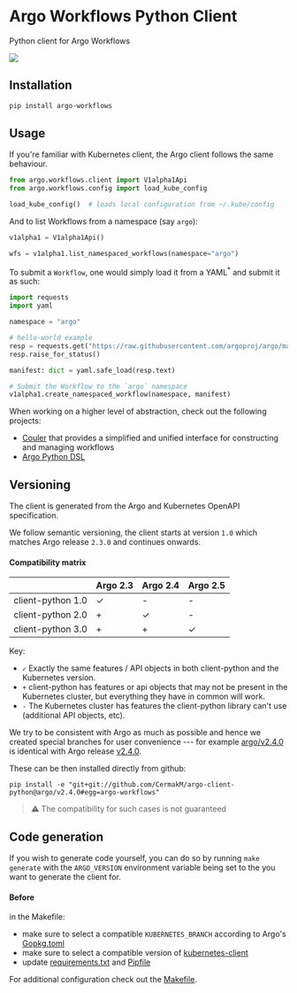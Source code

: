 # Argo Workflows Python Client

Python client for Argo Workflows

![](https://github.com/argoproj-labs/argo-client-python/workflows/CI/badge.svg)


## Installation

```bash
pip install argo-workflows
```

## Usage

If you're familiar with Kubernetes client, the Argo client follows the same behaviour.

```python
from argo.workflows.client import V1alpha1Api
from argo.workflows.config import load_kube_config

load_kube_config()  # loads local configuration from ~/.kube/config
```

And to list Workflows from a namespace (say `argo`):

```python
v1alpha1 = V1alpha1Api()

wfs = v1alpha1.list_namespaced_workflows(namespace="argo")
```

To submit a `Workflow`, one would simply load it from a YAML<sup>*</sup> and submit it as such:

```python
import requests
import yaml

namespace = "argo"

# hello-world example
resp = requests.get("https://raw.githubusercontent.com/argoproj/argo/master/examples/hello-world.yaml")
resp.raise_for_status()

manifest: dict = yaml.safe_load(resp.text)

# Submit the Workflow to the `argo` namespace
v1alpha1.create_namespaced_workflow(namespace, manifest)
```

When working on a higher level of abstraction, check out the following projects:

* [Couler](https://github.com/couler-proj/couler) that provides a simplified and unified interface for constructing and managing workflows
* [Argo Python DSL](https://github.com/CermakM/argo-python-dsl)

## Versioning

The client is generated from the Argo and Kubernetes OpenAPI specification.

We follow semantic versioning, the client starts at version `1.0` which matches Argo release `2.3.0` and continues onwards.

#### Compatibility matrix

|                    | Argo 2.3       | Argo 2.4        | Argo 2.5        |
|--------------------|----------------|-----------------|-----------------|
| client-python 1.0  |✓               |-                |-                |
| client-python 2.0  |+               |✓                |-                |
| client-python 3.0  |+               |+                |✓                |

Key:

* `✓` Exactly the same features / API objects in both client-python and the Kubernetes
  version.
* `+` client-python has features or api objects that may not be present in the
  Kubernetes cluster, but everything they have in common will work.
* `-` The Kubernetes cluster has features the client-python library can't use
  (additional API objects, etc).

We try to be consistent with Argo as much as possible and hence we created special branches for user convenience --- for example [argo/v2.4.0](https://github.com/CermakM/argo-client-python/tree/v2.4.0) is identical with Argo release [v2.4.0](https://github.com/argoproj/argo/releases/tag/v2.4.0).

These can be then installed directly from github:

```
pip install -e "git+git://github.com/CermakM/argo-client-python@argo/v2.4.0#egg=argo-workflows"
```

> :warning: The compatibility for such cases is not guaranteed


## Code generation

If you wish to generate code yourself, you can do so by running `make generate` with the `ARGO_VERSION` environment variable being set to the you want to generate the client for.

#### Before

in the Makefile:

- make sure to select a compatible `KUBERNETES_BRANCH` according to Argo's [Gopkg.toml](https://github.com/argoproj/argo/blob/master/Gopkg.toml)
- make sure to select a compatible version of [kubernetes-client](https://github.com/kubernetes-client/python#compatibility)
- update [requirements.txt](./requirements.txt) and [Pipfile](Pipfile)

For additional configuration check out the [Makefile](./Makefile).
